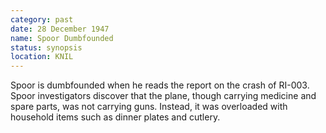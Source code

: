 ```yaml
---
category: past
date: 28 December 1947
name: Spoor Dumbfounded
status: synopsis
location: KNIL
---
```

Spoor is dumbfounded when he reads the report on
the crash of RI-003. Spoor investigators discover that the plane, though
carrying medicine and spare parts, was not carrying guns. Instead, it
was overloaded with household items such as dinner plates and cutlery.
